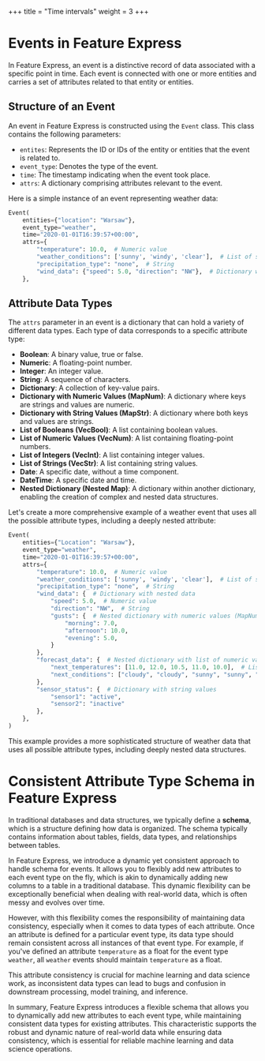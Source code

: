 +++
title = "Time intervals"
weight = 3
+++
# Events in Feature Express

In Feature Express, an event is a distinctive record of data associated with a specific point in time. Each event is connected with one or more entities and carries a set of attributes related to that entity or entities.

## Structure of an Event

An event in Feature Express is constructed using the `Event` class. This class contains the following parameters:

- `entites`: Represents the ID or IDs of the entity or entities that the event is related to.
- `event_type`: Denotes the type of the event.
- `time`: The timestamp indicating when the event took place.
- `attrs`: A dictionary comprising attributes relevant to the event.

Here is a simple instance of an event representing weather data:

```python
Event(
    entities={"location": "Warsaw"},
    event_type="weather",
    time="2020-01-01T16:39:57+00:00",
    attrs={
        "temperature": 10.0,  # Numeric value
        "weather_conditions": ['sunny', 'windy', 'clear'],  # List of strings
        "precipitation_type": "none",  # String
        "wind_data": {"speed": 5.0, "direction": "NW"},  # Dictionary with numeric and string values
    },
```

## Attribute Data Types

The `attrs` parameter in an event is a dictionary that can hold a variety of different data types. Each type of data corresponds to a specific attribute type:

- **Boolean**: A binary value, true or false.
- **Numeric**: A floating-point number.
- **Integer**: An integer value.
- **String**: A sequence of characters.
- **Dictionary**: A collection of key-value pairs.
- **Dictionary with Numeric Values (MapNum)**: A dictionary where keys are strings and values are numeric.
- **Dictionary with String Values (MapStr)**: A dictionary where both keys and values are strings.
- **List of Booleans (VecBool)**: A list containing boolean values.
- **List of Numeric Values (VecNum)**: A list containing floating-point numbers.
- **List of Integers (VecInt)**: A list containing integer values.
- **List of Strings (VecStr)**: A list containing string values.
- **Date**: A specific date, without a time component.
- **DateTime**: A specific date and time.
- **Nested Dictionary (Nested Map)**: A dictionary within another dictionary, enabling the creation of complex and nested data structures.

Let's create a more comprehensive example of a weather event that uses all the possible attribute types, including a deeply nested attribute:

```python
Event(
    entities={"Location": "Warsaw"},
    event_type="weather",
    time="2020-01-01T16:39:57+00:00",
    attrs={
        "temperature": 10.0,  # Numeric value
        "weather_conditions": ['sunny', 'windy', 'clear'],  # List of strings
        "precipitation_type": "none",  # String
        "wind_data": {  # Dictionary with nested data
            "speed": 5.0,  # Numeric value
            "direction": "NW",  # String
            "gusts": {  # Nested dictionary with numeric values (MapNum)
                "morning": 7.0, 
                "afternoon": 10.0, 
                "evening": 5.0,
            }
        },
        "forecast_data": {  # Nested dictionary with list of numeric values (for future predictions)
            "next_temperatures": [11.0, 12.0, 10.5, 11.0, 10.0],  # List of numeric values
            "next_conditions": ["cloudy", "cloudy", "sunny", "sunny", "rain"],  # List of strings
        },
        "sensor_status": {  # Dictionary with string values
            "sensor1": "active", 
            "sensor2": "inactive"
        },
    },
)
```

This example provides a more sophisticated structure of weather data that uses all possible attribute types, including deeply nested data structures.

# Consistent Attribute Type Schema in Feature Express

In traditional databases and data structures, we typically define a **schema**, which is a structure defining how data is organized. The schema typically contains information about tables, fields, data types, and relationships between tables.

In Feature Express, we introduce a dynamic yet consistent approach to handle schema for events. It allows you to flexibly add new attributes to each event type on the fly, which is akin to dynamically adding new columns to a table in a traditional database. This dynamic flexibility can be exceptionally beneficial when dealing with real-world data, which is often messy and evolves over time.

However, with this flexibility comes the responsibility of maintaining data consistency, especially when it comes to data types of each attribute. Once an attribute is defined for a particular event type, its data type should remain consistent across all instances of that event type. For example, if you've defined an attribute `temperature` as a float for the event type `weather`, all `weather` events should maintain `temperature` as a float.

This attribute consistency is crucial for machine learning and data science work, as inconsistent data types can lead to bugs and confusion in downstream processing, model training, and inference.

In summary, Feature Express introduces a flexible schema that allows you to dynamically add new attributes to each event type, while maintaining consistent data types for existing attributes. This characteristic supports the robust and dynamic nature of real-world data while ensuring data consistency, which is essential for reliable machine learning and data science operations.